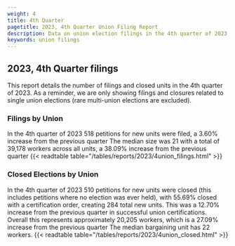 ```yaml
---
weight: 4
title: 4th Quarter
pagetitle: 2023, 4th Quarter Union Filing Report
description: Data on union election filings in the 4th quarter of 2023
keywords: union filings
---
```


## 2023, 4th Quarter filings

This report details the number of filings and closed units in the 4th quarter of 2023. As a reminder, we are only showing filings and closures related to single union elections (rare multi-union elections are excluded).

### Filings by Union
In the 4th quarter of 2023 518 petitions for new units were filed, a 3.60% increase from the previous quarter The median size was 21 with a total of 39,178 workers across all units, a 38.09% increase from the previous quarter
{{< readtable table="/tables/reports/2023/4union_filings.html" >}}

### Closed Elections by Union
In the 4th quarter of 2023 510 petitions for new units were closed (this includes petitions where no election was ever held), with 55.69% closed with a certification order, creating 284 total new units. This was a 12.70% increase from the previous quarter in successful union certifications. Overall this represents approximately 20,205 workers, which is a 27.09% increase from the previous quarter The median bargaining unit has 22 workers.
{{< readtable table="/tables/reports/2023/4union_closed.html" >}}
